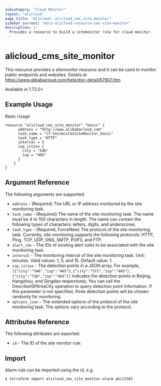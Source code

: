 ```yaml
---
subcategory: "Cloud Monitor"
layout: "alicloud"
page_title: "Alicloud: alicloud_cms_site_monitor"
sidebar_current: "docs-alicloud-resource-cms-site-monitor"
description: |-
  Provides a resource to build a sitemonitor rule for cloud monitor.
---
```


# alicloud\_cms\_site_monitor

This resource provides a sitemonitor resource and it can be used to monitor public endpoints and websites.
Details at https://www.alibabacloud.com/help/doc-detail/67907.htm

Available in 1.72.0+

## Example Usage

Basic Usage

```
resource "alicloud_cms_site_monitor" "basic" {
	  address = "http://www.alibabacloud.com"
	  task_name = "tf-testAccCmsSiteMonitor_basic"
	  task_type = "HTTP"
	  interval = 5
	  isp_cities {
		city = "546"
		isp = "465"
	  }
	}   
}
```

## Argument Reference

The following arguments are supported:

* `address` - (Required) The URL or IP address monitored by the site monitoring task.
* `task_name` - (Required) The name of the site monitoring task. The name must be 4 to 100 characters in length. The name can contain the following types of characters: letters, digits, and underscores.
* `task_type` - (Required, ForceNew) The protocol of the site monitoring task. Currently, site monitoring supports the following protocols: HTTP, Ping, TCP, UDP, DNS, SMTP, POP3, and FTP.
* `alert_ids` - The IDs of existing alert rules to be associated with the site monitoring task.
* `interval` - The monitoring interval of the site monitoring task. Unit: minutes. Valid values: 1, 5, and 15. Default value: 1.
* `isp_cities` - The detection points in a JSON array. For example, `[{"city":"546","isp":"465"},{"city":"572","isp":"465"},{"city":"738","isp":"465"}]` indicates the detection points in Beijing, Hangzhou, and Qingdao respectively. You can call the DescribeISPAreaCity operation to query detection point information. If this parameter is not specified, three detection points will be chosen randomly for monitoring.
* `options_json` - The extended options of the protocol of the site monitoring task. The options vary according to the protocol.

## Attributes Reference

The following attributes are exported:

* `id` - The ID of the site monitor rule.

## Import

Alarm rule can be imported using the id, e.g.

```
$ terraform import alicloud_cms_site_monitor.alarm abc12345
```

